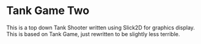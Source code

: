 Tank Game Two
=================
This is a top down Tank Shooter written using Slick2D for graphics display. This is based on Tank Game, just rewritten to be slightly less terrible.
